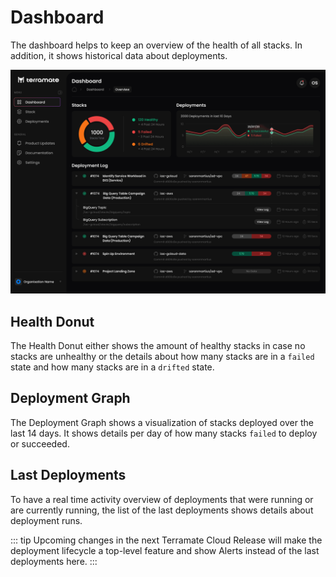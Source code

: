 # Dashboard

The dashboard helps to keep an overview of the health of all stacks. In addition, it shows historical data about deployments.

![Terramate Cloud Dashboard](../assets/dashboard.png "Terramate Cloud Dashboard")

## Health Donut

The Health Donut either shows the amount of healthy stacks in case no stacks are unhealthy or the details about how many
stacks are in a `failed` state and how many stacks are in a `drifted` state.

## Deployment Graph

The Deployment Graph shows a visualization of stacks deployed over the last 14 days. It shows details per day of how many
stacks `failed` to deploy or succeeded.

## Last Deployments

To have a real time activity overview of deployments that were running or are currently running, the list of the last
deployments shows details about deployment runs.

::: tip
Upcoming changes in the next Terramate Cloud Release will make the deployment lifecycle a top-level feature
and show Alerts instead of the last deployments here.
:::
